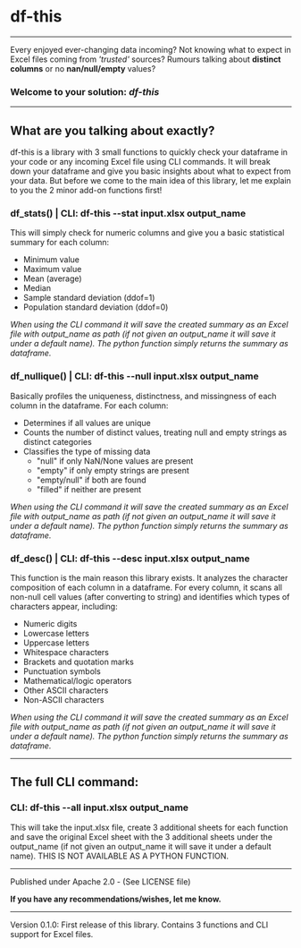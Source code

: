 # df-this
---
Every enjoyed ever-changing data incoming? Not knowing what to expect in Excel files coming from *'trusted'* sources? Rumours talking about **distinct columns** or no **nan/null/empty** values?

### Welcome to your solution: ***df-this***

---

## What are you talking about exactly?

df-this is a library with 3 small functions to quickly check your dataframe in your code or any incoming Excel file using CLI commands. It will break down your dataframe and give you basic insights about what to expect from your data. But before we come to the main idea of this library, let me explain to you the 2 minor add-on functions first!

### df_stats() | CLI: df-this --stat input.xlsx output_name

This will simply check for numeric columns and give you a basic statistical summary for each column:
- Minimum value
- Maximum value
- Mean (average)
- Median
- Sample standard deviation (ddof=1)
- Population standard deviation (ddof=0)

*When using the CLI command it will save the created summary as an Excel file with output_name as path (if not given an output_name it will save it under a default name). The python function simply returns the summary as dataframe.*


### df_nullique() | CLI: df-this --null input.xlsx output_name

Basically profiles the uniqueness, distinctness, and missingness of each column in the dataframe. For each column:
- Determines if all values are unique
- Counts the number of distinct values, treating null and empty strings as distinct categories
- Classifies the type of missing data
    - "null" if only NaN/None values are present
    - "empty" if only empty strings are present
    - "empty/null" if both are found
    - "filled" if neither are present

*When using the CLI command it will save the created summary as an Excel file with output_name as path (if not given an output_name it will save it under a default name). The python function simply returns the summary as dataframe.*


### df_desc() | CLI: df-this --desc input.xlsx output_name

This function is the main reason this library exists. It analyzes the character composition of each column in a dataframe. For every column, it scans all non-null cell values (after converting to string) and identifies which types of characters appear, including:
- Numeric digits
- Lowercase letters
- Uppercase letters
- Whitespace characters
- Brackets and quotation marks
- Punctuation symbols
- Mathematical/logic operators
- Other ASCII characters
- Non-ASCII characters

*When using the CLI command it will save the created summary as an Excel file with output_name as path (if not given an output_name it will save it under a default name). The python function simply returns the summary as dataframe.*

---

## The full CLI command:
### CLI: df-this --all input.xlsx output_name

This will take the input.xlsx file, create 3 additional sheets for each function and save the original Excel sheet with the 3 additional sheets under the output_name (if not given an output_name it will save it under a default name). THIS IS NOT AVAILABLE AS A PYTHON FUNCTION.

---

Published under Apache 2.0 - (See LICENSE file)

**If you have any recommendations/wishes, let me know.**

---

Version 0.1.0: First release of this library. Contains 3 functions and CLI support for Excel files.